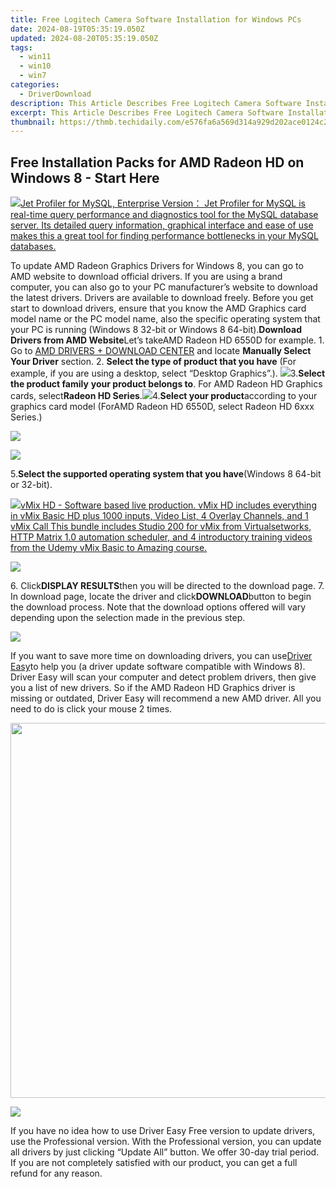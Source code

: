 ```yaml
---
title: Free Logitech Camera Software Installation for Windows PCs
date: 2024-08-19T05:35:19.050Z
updated: 2024-08-20T05:35:19.050Z
tags:
  - win11
  - win10
  - win7
categories:
  - DriverDownload
description: This Article Describes Free Logitech Camera Software Installation for Windows PCs
excerpt: This Article Describes Free Logitech Camera Software Installation for Windows PCs
thumbnail: https://thmb.techidaily.com/e576fa6a569d314a929d202ace0124c24bb9f5c7c863ef858ebb7371b469a682.jpg
---
```


## Free Installation Packs for AMD Radeon HD on Windows 8 - Start Here

<!-- affiliate ads begin -->
<a href="https://secure.2checkout.com/order/checkout.php?PRODS=4576829&QTY=1&AFFILIATE=108875&CART=1"><img src="https://secure.avangate.com/images/merchant/9e740b84bb48a64dde25061566299467/products/copy_1_jp_box_big.png" border="0">Jet Profiler for MySQL, Enterprise Version： Jet Profiler for MySQL is real-time query performance and diagnostics tool for the MySQL database server. Its detailed query information, graphical interface and ease of use makes this a great tool for finding performance bottlenecks in your MySQL databases. </a>
<!-- affiliate ads end -->
To update AMD Radeon Graphics Drivers for Windows 8, you can go to AMD website to download official drivers. If you are using a brand computer, you can also go to your PC manufacturer’s website to download the latest drivers. Drivers are available to download freely. Before you get start to download drivers, ensure that you know the AMD Graphics card model name or the PC model name, also the specific operating system that your PC is running (Windows 8 32-bit or Windows 8 64-bit).**Download Drivers from AMD Website**Let’s takeAMD Radeon HD 6550D for example. 1\. Go to [AMD DRIVERS + DOWNLOAD CENTER](http://support.amd.com/en-us/download)  and locate **Manually Select Your Driver** section. 2. **Select the type of product that you have**  (For example, if you are using a desktop, select “Desktop Graphics”.). ![](https://images.drivereasy.com/wp-content/uploads/2016/06/img_57564a26097b4.png)3.**Select the product family** **your product belongs to**. For AMD Radeon HD Graphics cards, select**Radeon HD Series**.![](https://images.drivereasy.com/wp-content/uploads/2016/06/img_57564a8ab699b.png)4.**Select your product**according to your graphics card model (ForAMD Radeon HD 6550D, select Radeon HD 6xxx Series.)

<!-- affiliate ads begin -->
<a href="https://secure.2checkout.com/order/checkout.php?PRODS=2201613&QTY=1&AFFILIATE=108875&CART=1"><img src="https://www.macdvdripperpro.com/images/devices-3.png" border="0"></a>
<!-- affiliate ads end -->
![](https://images.drivereasy.com/wp-content/uploads/2016/06/img_57564c44c34e3.png)

5.**Select the supported operating system that you have**(Windows 8 64-bit or 32-bit).

<!-- affiliate ads begin -->
<a href="https://secure.2checkout.com/order/checkout.php?PRODS=4718730&QTY=1&AFFILIATE=108875&CART=1"> <img src="https://secure.avangate.com/images/merchant/ce9a6fb2becc2d235e62b125e9260102/products/copy_vMixCallScreenshot1-large.jpg" border="0">vMix HD - Software based live production. vMix HD includes everything in vMix Basic HD plus 1000 inputs, Video List, 4 Overlay Channels, and 1 vMix Call 
This bundle includes Studio 200 for vMix from Virtualsetworks, HTTP Matrix 1.0 automation scheduler, and 4 introductory training videos from the Udemy vMix Basic to Amazing course. </a>
<!-- affiliate ads end -->
![](https://images.drivereasy.com/wp-content/uploads/2016/06/img_576b4458ca89e.png)

6\. Click**DISPLAY RESULTS**then you will be directed to the download page. 7\. In download page, locate the driver and click**DOWNLOAD**button to begin the download process. Note that the download options offered will vary depending upon the selection made in the previous step.

<!-- affiliate ads begin -->

<!-- affiliate ads end -->
![](https://images.drivereasy.com/wp-content/uploads/2016/06/img_576b4490a1574.png)

If you want to save more time on downloading drivers, you can use[Driver Easy](https://tools.techidaily.com/drivereasy/download/)to help you (a driver update software compatible with Windows 8). Driver Easy will scan your computer and detect problem drivers, then give you a list of new drivers. So if the AMD Radeon HD Graphics driver is missing or outdated, Driver Easy will recommend a new AMD driver. All you need to do is click your mouse 2 times.

<!-- affiliate ads begin -->
<a href="https://appsumo.8odi.net/c/5597632/2068425/7443" target="_top" id="2068425"><img src="//a.impactradius-go.com/display-ad/7443-2068425" border="0" alt="" width="1200" height="600"/></a><img height="0" width="0" src="https://appsumo.8odi.net/i/5597632/2068425/7443" style="position:absolute;visibility:hidden;" border="0" />
<!-- affiliate ads end -->
![](https://images.drivereasy.com/wp-content/uploads/2017/04/img_58f09c5206a96.jpg)

 If you have no idea how to use Driver Easy Free version to update drivers, use the Professional version. With the Professional version, you can update all drivers by just clicking “Update All” button. We offer 30-day trial period. If you are not completely satisfied with our product, you can get a full refund for any reason.

<ins class="adsbygoogle"
     style="display:block"
     data-ad-format="autorelaxed"
     data-ad-client="ca-pub-7571918770474297"
     data-ad-slot="1223367746"></ins>



<ins class="adsbygoogle"
     style="display:block"
     data-ad-client="ca-pub-7571918770474297"
     data-ad-slot="8358498916"
     data-ad-format="auto"
     data-full-width-responsive="true"></ins>


